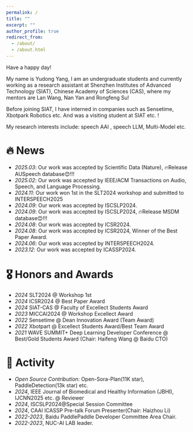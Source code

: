 ```yaml
---
permalink: /
title: ""
excerpt: ""
author_profile: true
redirect_from: 
  - /about/
  - /about.html
---
```


[//]: # ({% if site.google_scholar_stats_use_cdn %})

[//]: # ({% assign gsDataBaseUrl = "https://cdn.jsdelivr.net/gh/" | append: site.repository | append: "@" %})

[//]: # ({% else %})

[//]: # ({% assign gsDataBaseUrl = "https://raw.githubusercontent.com/" | append: site.repository | append: "/" %})

[//]: # ({% endif %})

[//]: # ({% assign url = gsDataBaseUrl | append: "google-scholar-stats/gs_data_shieldsio.json" %})

<span class='anchor' id='about-me'></span>

Have a happy day!

My name is Yudong Yang, I am an undergraduate students  and currently working as a research assistant at Shenzhen Institutes of Advanced Technology (SIAT), Chinese Academy of Sciences (CAS), where my mentors are Lan Wang, Nan Yan and Rongfeng Su!

Before joining SIAT, I have interned in companies such as Sensetime, Xbotpark Robotics etc. And was a visiting student at SIAT etc. !

My research interests include: speech AAI , speech LLM, Multi-Model etc.


# 🔥 News
- *2025.03*: Our work was accepted by Scientific Data (Nature), 🔥Release AUSpeech database😊!!!
- *2025.02*: Our work was accepted by IEEE/ACM Transactions on Audio, Speech, and Language Processing.
- *2024.11*: Our work won 1st in the SLT2024 workshop and submitted to INTERSPEECH2025
- *2024.09*: Our work was accepted by ISCSLP2024.
- *2024.09*: Our work was accepted by ISCSLP2024, 🔥Release MSDM database😊!!!
- *2024.08*: Our work was accepted by ICSR2024.
- *2024.08*: Our work was accepted by ICSR2024, Winner of the Best Paper Award.
- *2024.06*: Our work was accepted by INTERSPEECH2024.
- *2023.12*: Our work was accepted by ICASSP2024.

[//]: # (# 📝 Publications )

[//]: # ()
[//]: # (<div class='paper-box'><div class='paper-box-image'><div><div class="badge">CVPR 2016</div><img src='images/500x300.png' alt="sym" width="100%"></div></div>)

[//]: # (<div class='paper-box-text' markdown="1">)

[//]: # ()
[//]: # ([Deep Residual Learning for Image Recognition]&#40;https://openaccess.thecvf.com/content_cvpr_2016/papers/He_Deep_Residual_Learning_CVPR_2016_paper.pdf&#41;)

[//]: # ()
[//]: # (**Kaiming He**, Xiangyu Zhang, Shaoqing Ren, Jian Sun)

[//]: # ()
[//]: # ([**Project**]&#40;https://scholar.google.com/citations?view_op=view_citation&hl=zh-CN&user=DhtAFkwAAAAJ&citation_for_view=DhtAFkwAAAAJ:ALROH1vI_8AC&#41; <strong><span class='show_paper_citations' data='DhtAFkwAAAAJ:ALROH1vI_8AC'></span></strong>)

[//]: # (- Lorem ipsum dolor sit amet, consectetur adipiscing elit. Vivamus ornare aliquet ipsum, ac tempus justo dapibus sit amet. )

[//]: # (</div>)

[//]: # (</div>)

[//]: # ()
[//]: # (- [Lorem ipsum dolor sit amet, consectetur adipiscing elit. Vivamus ornare aliquet ipsum, ac tempus justo dapibus sit amet]&#40;https://github.com&#41;, A, B, C, **CVPR 2020**)

# 🎖 Honors and Awards
- *2024* SLT2024 @ Workshop 1st
- *2024* ICSR2024 @ Best Paper Award
- *2024* SIAT-CAS @ Faculty of Excellect Students Award
- *2023* MICCAI2024 @ Workshop  Excellect Award
- *2022* Sensetime @ Dean Innovation Award (Team Award)
- *2022* Xbotpart @ Excellect Students Award/Best Team Award
- *2021* WAVE SUMMIT+ Deep Learning Developer Conference @ Best/Gold Students Award  (Chair: Haifeng Wang @ Baidu CTO)

[//]: # (# 📖 Educations)

[//]: # (- *2019.06 - 2022.04 &#40;now&#41;*, Lorem ipsum dolor sit amet, consectetur adipiscing elit. Vivamus ornare aliquet ipsum, ac tempus justo dapibus sit amet. )

[//]: # (- *2015.09 - 2019.06*, Lorem ipsum dolor sit amet, consectetur adipiscing elit. Vivamus ornare aliquet ipsum, ac tempus justo dapibus sit amet. )

# 💬 Activity
- *Open Source Contribution:* Open-Sora-Plan(11K star), PaddleDetection(13k star) etc.
- *2024*, IEEE Journal of Biomedical and Healthy Information (JBHI), IJCNN2025 etc. @ Reviewer
- *2024*, ISCSLP2024@Special Session Committee
- *2024*, CAAI ICASSP Pre-talk Forum Presenter(Chair: Haizhou Li)
- *2022-2023*, Baidu PaddlePaddle Developer Committee Area Chair.
- *2022-2023*, NUC-AI LAB leader.

[//]: # (# 💻 Internships)

[//]: # (- *2019.05 - 2020.02*, [Lorem]&#40;https://github.com/&#41;, China.)